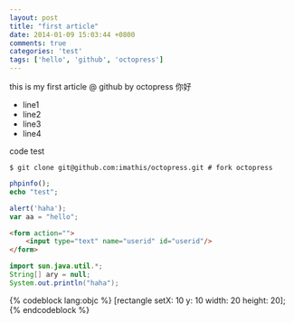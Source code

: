 ```yaml
---
layout: post
title: "first article"
date: 2014-01-09 15:03:44 +0800
comments: true
categories: 'test'
tags: ['hello', 'github', 'octopress']
---
```


this is my first article @ github by octopress
你好

* line1
* line2
* line3
* line4

code test
```
$ git clone git@github.com:imathis/octopress.git # fork octopress
```

``` php php test
phpinfo();
echo "test";
```

``` javascript javascript test
alert('haha');
var aa = "hello";
```

``` html html test
<form action="">
    <input type="text" name="userid" id="userid"/>
</form>
```

``` java java tset
import sun.java.util.*;
String[] ary = null;
System.out.println("haha");
```

{% codeblock lang:objc %}
[rectangle setX: 10 y: 10 width: 20 height: 20];
{% endcodeblock %}